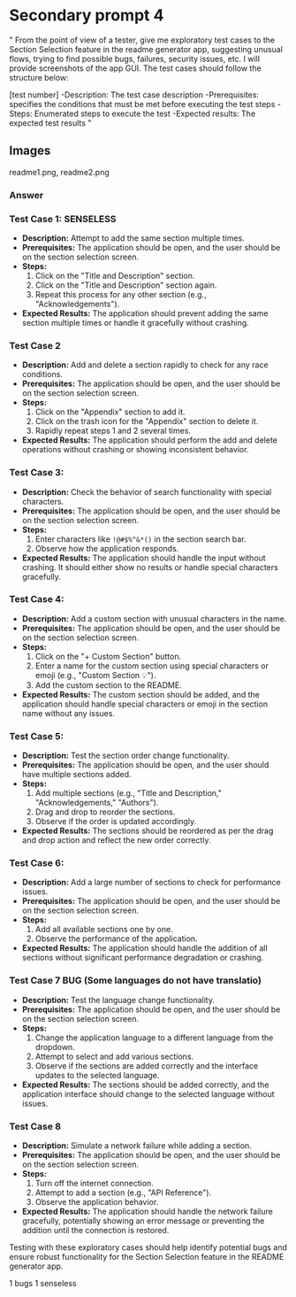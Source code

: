 # Secondary prompt 4

"
From the point of view of a tester, give me exploratory test cases to the Section Selection feature in the readme generator app, suggesting unusual flows, trying to find possible bugs, failures, security issues, etc. I will provide screenshots of the app GUI. The test cases should follow the structure below:

[test number]
-Description: The test case description
-Prerequisites: specifies the conditions that must be met before executing the test steps
-Steps: Enumerated steps to execute the test
-Expected results: The expected test results
"

## Images

readme1.png, readme2.png

### Answer

### Test Case 1: SENSELESS
- **Description:** Attempt to add the same section multiple times.
- **Prerequisites:** The application should be open, and the user should be on the section selection screen.
- **Steps:**
  1. Click on the "Title and Description" section.
  2. Click on the "Title and Description" section again.
  3. Repeat this process for any other section (e.g., "Acknowledgements").
- **Expected Results:** The application should prevent adding the same section multiple times or handle it gracefully without crashing.

### Test Case 2 
- **Description:** Add and delete a section rapidly to check for any race conditions.
- **Prerequisites:** The application should be open, and the user should be on the section selection screen.
- **Steps:**
  1. Click on the "Appendix" section to add it.
  2. Click on the trash icon for the "Appendix" section to delete it.
  3. Rapidly repeat steps 1 and 2 several times.
- **Expected Results:** The application should perform the add and delete operations without crashing or showing inconsistent behavior.

### Test Case 3:
- **Description:** Check the behavior of search functionality with special characters.
- **Prerequisites:** The application should be open, and the user should be on the section selection screen.
- **Steps:**
  1. Enter characters like `!@#$%^&*()` in the section search bar.
  2. Observe how the application responds.
- **Expected Results:** The application should handle the input without crashing. It should either show no results or handle special characters gracefully.

### Test Case 4:
- **Description:** Add a custom section with unusual characters in the name.
- **Prerequisites:** The application should be open, and the user should be on the section selection screen.
- **Steps:**
  1. Click on the "+ Custom Section" button.
  2. Enter a name for the custom section using special characters or emoji (e.g., "Custom Section 💡").
  3. Add the custom section to the README.
- **Expected Results:** The custom section should be added, and the application should handle special characters or emoji in the section name without any issues.

### Test Case 5:
- **Description:** Test the section order change functionality.
- **Prerequisites:** The application should be open, and the user should have multiple sections added.
- **Steps:**
  1. Add multiple sections (e.g., "Title and Description," "Acknowledgements," "Authors").
  2. Drag and drop to reorder the sections.
  3. Observe if the order is updated accordingly.
- **Expected Results:** The sections should be reordered as per the drag and drop action and reflect the new order correctly.

### Test Case 6:
- **Description:** Add a large number of sections to check for performance issues.
- **Prerequisites:** The application should be open, and the user should be on the section selection screen.
- **Steps:**
  1. Add all available sections one by one.
  2. Observe the performance of the application.
- **Expected Results:** The application should handle the addition of all sections without significant performance degradation or crashing.

### Test Case 7 BUG (Some languages do not have translatio)
- **Description:** Test the language change functionality.
- **Prerequisites:** The application should be open, and the user should be on the section selection screen.
- **Steps:**
  1. Change the application language to a different language from the dropdown.
  2. Attempt to select and add various sections.
  3. Observe if the sections are added correctly and the interface updates to the selected language.
- **Expected Results:** The sections should be added correctly, and the application interface should change to the selected language without issues.

### Test Case 8 
- **Description:** Simulate a network failure while adding a section.
- **Prerequisites:** The application should be open, and the user should be on the section selection screen.
- **Steps:**
  1. Turn off the internet connection.
  2. Attempt to add a section (e.g., "API Reference").
  3. Observe the application behavior.
- **Expected Results:** The application should handle the network failure gracefully, potentially showing an error message or preventing the addition until the connection is restored.

Testing with these exploratory cases should help identify potential bugs and ensure robust functionality for the Section Selection feature in the README generator app.

1 bugs
1 senseless